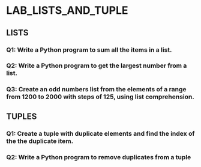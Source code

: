 # LAB_LISTS_AND_TUPLE

## LISTS
### Q1: Write a Python program to sum all the items in a list.
### Q2: Write a Python program to get the largest number from a list.
### Q3: Create an odd numbers list from the elements of a range from 1200 to 2000 with steps of 125, using list comprehension.

## TUPLES
### Q1: Create a tuple with duplicate elements and find the index of the the duplicate item.
### Q2: Write a Python program to remove duplicates from a tuple
